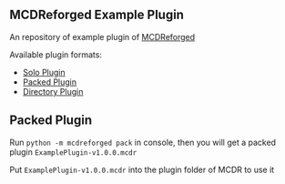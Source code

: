 MCDReforged Example Plugin
---------

An repository of example plugin of [MCDReforged](https://github.com/Fallen-Breath/MCDReforged)

Available plugin formats:

- [Solo Plugin](https://github.com/MCDReforged/MCDReforged-ExamplePlugin/tree/solo-plugin)
- [Packed Plugin](https://github.com/MCDReforged/MCDReforged-ExamplePlugin/tree/packed-plugin)
- [Directory Plugin](https://github.com/MCDReforged/MCDReforged-ExamplePlugin/tree/directory-plugin)

## Packed Plugin

Run `python -m mcdreforged pack` in console, then you will get a packed plugin `ExamplePlugin-v1.0.0.mcdr`

Put `ExamplePlugin-v1.0.0.mcdr` into the plugin folder of MCDR to use it
